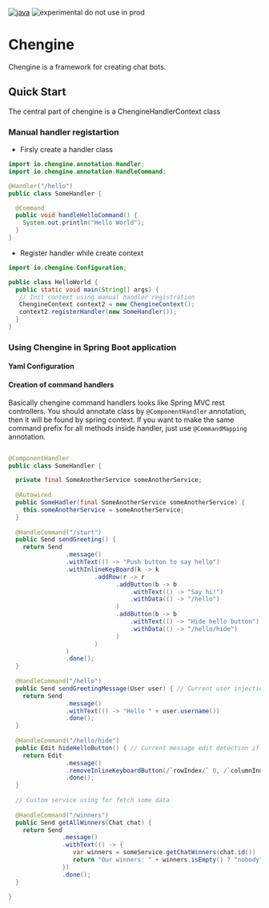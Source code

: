 [![java][0]][1] ![experimental do not use in prod][2]

[0]: https://img.shields.io/badge/java-11-blue.svg?style=flat-square
[1]: https://openjdk.java.net/projects/jdk/11/

[2]: https://img.shields.io/badge/development%20or%20experimental-do%20not%20use%20in%20prod-orange?style=flat-square

# Chengine

Chengine is a framework for creating chat bots.

## Quick Start

The central part of chengine is a ChengineHandlerContext class

### Manual handler registartion
- Firsly create a handler class
```java
import io.chengine.annotation.Handler;
import io.chengine.annotation.HandleCommand;

@Handler("/hello")
public class SomeHandler {

  @Command
  public void handleHelloCommand() {
    System.out.println("Hello World");
  }
}
```
- Register handler while create context
```java
import io.chengine.Configuration;

public class HelloWorld {
  public static void main(String[] args) {
   // Init context using manual handler registration
   ChengineContext context2 = new ChengineContext();
   context2.registerHandler(new SomeHandler());
  }
}

```

### Using Chengine in Spring Boot application

#### Yaml Configuration

#### Creation of command handlers

Basically chengine command handlers looks like Spring MVC rest controllers. You should annotate class by `@ComponentHandler` annotation, then
it will be found by spring context. If you want to make the same command prefix for all methods inside handler, just use `@CommandMapping` annotation.

```java

@ComponentHandler
public class SomeHandler {

  private final SomeAnotherService someAnotherService;
  
  @Autowired
  public SomeHadler(final SomeAnotherService someAnotherService) {
    this.someAnotherService = someAnotherService;
  }
  
  @HandleCommand("/start")
  public Send sendGreeting() {
    return Send
                .message()
                .withText(() -> "Push button to say hello")
                .withInlineKeyBoard(k -> k
                        .addRow(r -> r
                              .addButton(b -> b
                                  .withText(() -> "Say hi!")
                                  .withData(() -> "/hello")
                              )
                              .addButton(b -> b
                                  .withText(() -> "Hide hello button")
                                  .withData(() -> "/hello/hide")
                              )
                        )
                )
                .done();
  }
  
  @HandleCommand("/hello")
  public Send sendGreetingMessage(User user) { // Current user injection
    return Send
                .message()
                .withText(() -> "Hello " + user.username())
                .done();
  }
  
  @HandleCommand("/hello/hide")
  public Edit hideHelloButton() { // Current message edit detection if inline keyboard button callback received
    return Edit
                .message()
                .removeInlineKeyboardButton(/`rowIndex/` 0, /`columnIndex/` 0)
                .done();
  }
  
  // Custom service using for fetch some data
  
  @HandleCommand("/winners")
  public Send getAllWinners(Chat chat) {
    return Send
               .message()
               .withText(() -> {
                  var winners = someService.getChatWinners(chat.id())
                  return "Our winners: " + winners.isEmpty() ? "nobody" : winners.toString();
               })
               .done();
  }

}
```
